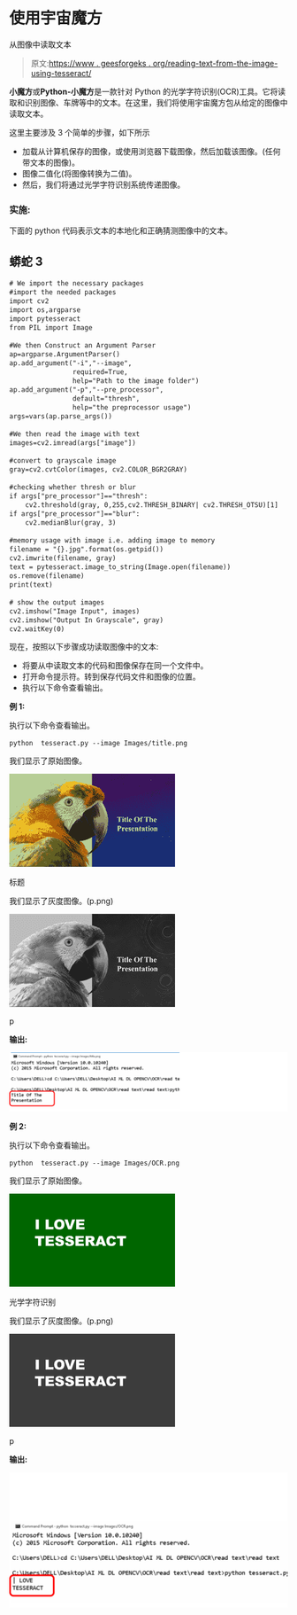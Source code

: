 # 使用宇宙魔方

从图像中读取文本

> 原文:[https://www . geesforgeks . org/reading-text-from-the-image-using-tesseract/](https://www.geeksforgeeks.org/reading-text-from-the-image-using-tesseract/)

**小魔方**或**Python-小魔方**是一款针对 Python 的光学字符识别(OCR)工具。它将读取和识别图像、车牌等中的文本。在这里，我们将使用宇宙魔方包从给定的图像中读取文本。

这里主要涉及 3 个简单的步骤，如下所示

*   加载从计算机保存的图像，或使用浏览器下载图像，然后加载该图像。(任何带文本的图像)。
*   图像二值化(将图像转换为二值)。
*   然后，我们将通过光学字符识别系统传递图像。

### 实施:

下面的 python 代码表示文本的本地化和正确猜测图像中的文本。

## 蟒蛇 3

```
# We import the necessary packages
#import the needed packages
import cv2
import os,argparse
import pytesseract
from PIL import Image

#We then Construct an Argument Parser
ap=argparse.ArgumentParser()
ap.add_argument("-i","--image",
                required=True,
                help="Path to the image folder")
ap.add_argument("-p","--pre_processor",
                default="thresh", 
                help="the preprocessor usage")
args=vars(ap.parse_args())

#We then read the image with text
images=cv2.imread(args["image"])

#convert to grayscale image
gray=cv2.cvtColor(images, cv2.COLOR_BGR2GRAY)

#checking whether thresh or blur
if args["pre_processor"]=="thresh":
    cv2.threshold(gray, 0,255,cv2.THRESH_BINARY| cv2.THRESH_OTSU)[1]
if args["pre_processor"]=="blur":
    cv2.medianBlur(gray, 3)

#memory usage with image i.e. adding image to memory
filename = "{}.jpg".format(os.getpid())
cv2.imwrite(filename, gray)
text = pytesseract.image_to_string(Image.open(filename))
os.remove(filename)
print(text)

# show the output images
cv2.imshow("Image Input", images)
cv2.imshow("Output In Grayscale", gray)
cv2.waitKey(0)
```

现在，按照以下步骤成功读取图像中的文本:

*   将要从中读取文本的代码和图像保存在同一个文件中。
*   打开命令提示符。转到保存代码文件和图像的位置。
*   执行以下命令查看输出。

**例 1:**

执行以下命令查看输出。

```
python  tesseract.py --image Images/title.png

```

我们显示了原始图像。

![input image](img/b57afc186d76fa34226a92f0415df785.png)

标题

我们显示了灰度图像。(p.png)

![input image](img/e1e0b048a490c844f14261b1df4e467f.png)

p

**输出:**

![reading text from image](img/32657ac240a4ab8fbb8bba08d716bcf8.png)

**例 2:**

执行以下命令查看输出。

```
python  tesseract.py --image Images/OCR.png

```

我们显示了原始图像。

![input image](img/916551b51427ac70731c15e9bdf67c8f.png)

光学字符识别

我们显示了灰度图像。(p.png)

![input image](img/2d014a9965313e6b2c655a67038d7e8a.png)

p

**输出:**

![reading text from image](img/c102d339dfeaa41b30cfcc67e9d00e73.png)